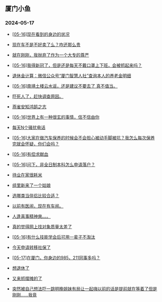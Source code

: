 ## 厦门小鱼 
### 2024-05-17

+ [[05-16]现在看到的身边的状况](http://bbs.xmfish.com/read-htm-tid-18191146.html)

+ [现在车不是不好卖了么？咋还那么贵](http://bbs.xmfish.com/read-htm-tid-18191216.html)

+ [就在刚刚，我抛弃了作为一个大专的尊严](http://bbs.xmfish.com/read-htm-tid-18191401.html)

+ [[05-16]我得新冠了，但是还是每天不戴口罩上下班，会被抓起来吗？](http://bbs.xmfish.com/read-htm-tid-18191196.html)

+ [退休金计算：微信公众号“厦门智慧人社”查询本人的养老金明细](http://bbs.xmfish.com/read-htm-tid-18191339.html)

+ [[05-16]南靖土楼云水谣，还是建议不要去了 真不值当。](http://bbs.xmfish.com/read-htm-tid-18191408.html)

+ [吓死人了，赶快调查原因。](http://bbs.xmfish.com/read-htm-tid-18191420.html)

+ [燕雀安知鸿鹄之志](http://bbs.xmfish.com/read-htm-tid-18191307.html)

+ [[05-16]世界上有一种很玄的事情，信不信由你](http://bbs.xmfish.com/read-htm-tid-18191218.html)

+ [每天N个骚扰电话](http://bbs.xmfish.com/read-htm-tid-18191129.html)

+ [[05-16]大家在做汽车保养的时候会不会担心被动手脚被坑？我怎么每次保养完就会怀疑，你们会吗？](http://bbs.xmfish.com/read-htm-tid-18191390.html)

+ [[05-16]有偿求献血](http://bbs.xmfish.com/read-htm-tid-18191306.html)

+ [[05-16]问下，非全日制本科怎么申请落户？](http://bbs.xmfish.com/read-htm-tid-18191282.html)

+ [待业在家很耗米](http://bbs.xmfish.com/read-htm-tid-18191538.html)

+ [组里新来了一个姑娘](http://bbs.xmfish.com/read-htm-tid-18191495.html)

+ [选哪类当伴侣比较合适？](http://bbs.xmfish.com/read-htm-tid-18191304.html)

+ [以前有医闹，现在有车闹。](http://bbs.xmfish.com/read-htm-tid-18191468.html)

+ [人逢喜事精神爽。。。](http://bbs.xmfish.com/read-htm-tid-18191519.html)

+ [真的觉得网上找对象质量太差了](http://bbs.xmfish.com/read-htm-tid-18191379.html)

+ [[05-16]有什么技能学会后可用一辈子不淘汰](http://bbs.xmfish.com/read-htm-tid-18191489.html)

+ [今天申请转移社保了](http://bbs.xmfish.com/read-htm-tid-18191485.html)

+ [[05-17]在厦门，你身边的985，211同事多吗？](http://bbs.xmfish.com/read-htm-tid-18191678.html)

+ [想退休了](http://bbs.xmfish.com/read-htm-tid-18191491.html)

+ [又来抓摆摊的了](http://bbs.xmfish.com/read-htm-tid-18191554.html)

+ [突然被自己想法吓一跳明晚姐妹有局让一起嗨以前的话是提前就在等着了但是刚刚……我竟](http://bbs.xmfish.com/read-htm-tid-18191529.html)

